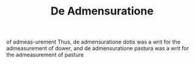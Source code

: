 ---
title: De Admensuratione
letter: D
permalink: "/definitions/bld-de-admensuratione.html"
body: of admeas-urement Thus, de admensuratione dotis was a writ for the admeasurement
  of dower, and de admensuratione pastura was a writ for the admeasurement of pasture
published_at: '2018-07-07'
source: Black's Law Dictionary 2nd Ed (1910)
layout: post
---